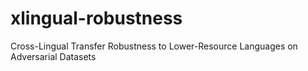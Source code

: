 # xlingual-robustness
Cross-Lingual Transfer Robustness to Lower-Resource Languages on Adversarial Datasets
